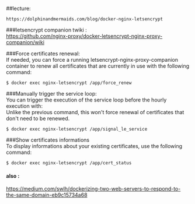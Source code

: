 ##lecture:  

    https://dolphinandmermaids.com/blog/docker-nginx-letsencrypt  

###letsencrypt companion twiki :  
    https://github.com/nginx-proxy/docker-letsencrypt-nginx-proxy-companion/wiki   

###Force certificates renewal:  
If needed, you can force a running letsencrypt-nginx-proxy-companion container to renew all certificates that are currently in use with the following command:  

    $ docker exec nginx-letsencrypt /app/force_renew  

###Manually trigger the service loop:  
You can trigger the execution of the service loop before the hourly execution with:  
Unlike the previous command, this won't force renewal of certificates that don't need to be renewed.  

    $ docker exec nginx-letsencrypt /app/signal_le_service  

###Show certificates informations  
To display informations about your existing certificates, use the following command:   

    $ docker exec nginx-letsencrypt /app/cert_status  

#### also :  
  https://medium.com/swlh/dockerizing-two-web-servers-to-respond-to-the-same-domain-eb9c15734a68  
